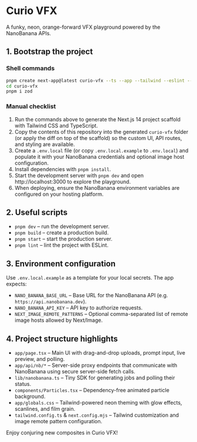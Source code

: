 # Curio VFX

A funky, neon, orange-forward VFX playground powered by the NanoBanana APIs.

## 1. Bootstrap the project

### Shell commands
```bash
pnpm create next-app@latest curio-vfx --ts --app --tailwind --eslint --src-dir false --import-alias "@/*"
cd curio-vfx
pnpm i zod
```

### Manual checklist
1. Run the commands above to generate the Next.js 14 project scaffold with Tailwind CSS and TypeScript.
2. Copy the contents of this repository into the generated `curio-vfx` folder (or apply the diff on top of the scaffold) so the custom UI, API routes, and styling are available.
3. Create a `.env.local` file (or copy `.env.local.example` to `.env.local`) and populate it with your NanoBanana credentials and optional image host configuration.
4. Install dependencies with `pnpm install`.
5. Start the development server with `pnpm dev` and open http://localhost:3000 to explore the playground.
6. When deploying, ensure the NanoBanana environment variables are configured on your hosting platform.

## 2. Useful scripts

- `pnpm dev` – run the development server.
- `pnpm build` – create a production build.
- `pnpm start` – start the production server.
- `pnpm lint` – lint the project with ESLint.

## 3. Environment configuration

Use `.env.local.example` as a template for your local secrets. The app expects:

- `NANO_BANANA_BASE_URL` – Base URL for the NanoBanana API (e.g. `https://api.nanobanana.dev`).
- `NANO_BANANA_API_KEY` – API key to authorize requests.
- `NEXT_IMAGE_REMOTE_PATTERNS` – Optional comma-separated list of remote image hosts allowed by Next/Image.

## 4. Project structure highlights

- `app/page.tsx` – Main UI with drag-and-drop uploads, prompt input, live preview, and polling.
- `app/api/nb/*` – Server-side proxy endpoints that communicate with NanoBanana using secure server-side fetch calls.
- `lib/nanobanana.ts` – Tiny SDK for generating jobs and polling their status.
- `components/Particles.tsx` – Dependency-free animated particle background.
- `app/globals.css` – Tailwind-powered neon theming with glow effects, scanlines, and film grain.
- `tailwind.config.ts` & `next.config.mjs` – Tailwind customization and image remote pattern configuration.

Enjoy conjuring new composites in Curio VFX!
